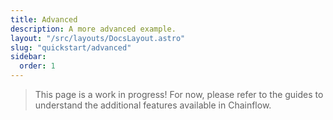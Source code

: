 ```yaml
---
title: Advanced
description: A more advanced example.
layout: "/src/layouts/DocsLayout.astro"
slug: "quickstart/advanced"
sidebar:
  order: 1
---
```


> This page is a work in progress! For now, please refer to the guides to understand the additional features available in Chainflow.